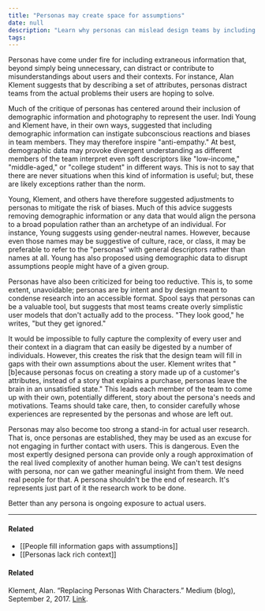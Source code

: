 ```yaml
---
title: "Personas may create space for assumptions"
date: null
description: "Learn why personas can mislead design teams by including unnecessary demographic details and how focusing on real user research improves understanding and creates better user experiences."
tags:
---
```


Personas have come under fire for including extraneous information that, beyond simply being unnecessary, can distract or contribute to misunderstandings about users and their contexts. For instance, Alan Klement suggests that by describing a set of attributes, personas distract teams from the actual problems their users are hoping to solve.

Much of the critique of personas has centered around their inclusion of demographic information and photography to represent the user. Indi Young and Klement have, in their own ways, suggested that including demographic information can instigate subconscious reactions and biases in team members. They may therefore inspire "anti-empathy." At best, demographic data may provoke divergent understanding as different members of the team interpret even soft descriptors like "low-income," "middle-aged," or "college student" in different ways. This is not to say that there are never situations when this kind of information is useful; but, these are likely exceptions rather than the norm.

Young, Klement, and others have therefore suggested adjustments to personas to mitigate the risk of biases. Much of this advice suggests removing demographic information or any data that would align the persona to a broad population rather than an archetype of an individual. For instance, Young suggests using gender-neutral names. However, because even those names may be suggestive of culture, race, or class, it may be preferable to refer to the "personas" with general descriptors rather than names at all. Young has also proposed using demographic data to disrupt assumptions people might have of a given group.

Personas have also been criticized for being too reductive. This is, to some extent, unavoidable; personas are by intent and by design meant to condense research into an accessible format. Spool says that personas can be a valuable tool, but suggests that most teams create overly simplistic user models that don't actually add to the process. "They look good," he writes, "but they get ignored."

It would be impossible to fully capture the complexity of every user and their context in a diagram that can easily be digested by a number of individuals. However, this creates the risk that the design team will fill in gaps with their own assumptions about the user. Klement writes that "[b]ecause personas focus on creating a story made up of a customer's attributes, instead of a story that explains a purchase, personas leave the brain in an unsatisfied state." This leads each member of the team to come up with their own, potentially different, story about the persona's needs and motivations. Teams should take care, then, to consider carefully whose experiences are represented by the personas and whose are left out.

Personas may also become too strong a stand-in for actual user research. That is, once personas are established, they may be used as an excuse for not engaging in further contact with users. This is dangerous. Even the most expertly designed persona can provide only a rough approximation of the real lived complexity of another human being. We can't test designs with persona, nor can we gather meaningful insight from them. We need real people for that. A persona shouldn't be the end of research. It's represents just part of it the research work to be done.

Better than any persona is ongoing exposure to actual users.

---

#### Related

- [[People fill information gaps with assumptions]]
- [[Personas lack rich context]]

#### Related

Klement, Alan. “Replacing Personas With Characters.” Medium (blog), September 2, 2017. [Link](https://medium.com/down-the-rabbit-hole/replacing-personas-with-characters-aa72d3cf6c69).
